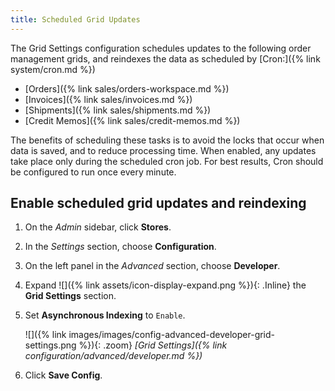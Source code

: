 ```yaml
---
title: Scheduled Grid Updates
---
```


The Grid Settings configuration schedules updates to the following order management grids, and reindexes the data as scheduled by [Cron:]({% link system/cron.md %})

- [Orders]({% link sales/orders-workspace.md %})
- [Invoices]({% link sales/invoices.md %})
- [Shipments]({% link sales/shipments.md %})
- [Credit Memos]({% link sales/credit-memos.md %})

The benefits of scheduling these tasks is to avoid the locks that occur when data is saved, and to reduce processing time. When enabled, any updates take place only during the scheduled cron job. For best results, Cron should be configured to run once every minute.

## Enable scheduled grid updates and reindexing

1. On the _Admin_ sidebar, click **Stores**.

1. In the _Settings_ section, choose **Configuration**.

1. On the left panel in the _Advanced_ section, choose **Developer**.

1. Expand ![]({% link assets/icon-display-expand.png %}){: .Inline} the **Grid Settings** section.

1. Set **Asynchronous Indexing** to `Enable`.

    ![]({% link images/images/config-advanced-developer-grid-settings.png %}){: .zoom}
    _[Grid Settings]({% link configuration/advanced/developer.md %})_

1. Click **Save Config**.
